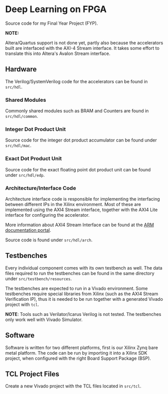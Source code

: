 # Deep Learning on FPGA

Source code for my Final Year Project (FYP).

**NOTE:**

Altera/Quartus support is not done yet, partly also because the accelerators
built are interfaced with the AXI-4 Stream interface. It takes some effort to
translate this into Altera's Avalon Stream interface.

## Hardware

The Verilog/SystemVerilog code for the accelerators can be found in `src/hdl`.

### Shared Modules

Commonly shared modules such as BRAM and Counters are found in `src/hdl/common`.

### Integer Dot Product Unit

Source code for the integer dot product accumulator can be found under
`src/hdl/mac`.

### Exact Dot Product Unit

Source code for the exact floating point dot product unit can be found under
`src/hdl/edp`.

### Architecture/Interface Code

Architecture interface code is responsible for implementing the interfacing
between different IPs in the Xilinx environment. Most of these are implemented
using the AXI4 Stream interface, together with the AXI4 Lite interface for
configuring the accelerator.

More information about AXI4 Stream Interface can be found at the
[ARM documentation portal](http://infocenter.arm.com/help/index.jsp?topic=/com.arm.doc.ihi0051a/index.html).

Source code is found under `src/hdl/arch`.

## Testbenches

Every individual component comes with its own testbench as well. The data files
required to run the testbenches can be found in the same directory under
`src/testbench/resources`.

The testbenches are expected to run in a Vivado environment. Some testbenches
require special libraries from Xilinx (such as the AXI4 Stream Verification IP),
thus it is needed to be run together with a generated Vivado project with `tcl`.

**NOTE**: Tools such as Verilator/Icarus Verilog is not tested. The testbenches
only work well with Vivado Simulator.

## Software

Software is written for two different platforms, first is our Xilinx Zynq bare
metal platform. The code can be run by importing it into a Xilinx SDK project,
when configured with the right Board Support Package (BSP).

## TCL Project Files

Create a new Vivado project with the TCL files located in `src/tcl`.
